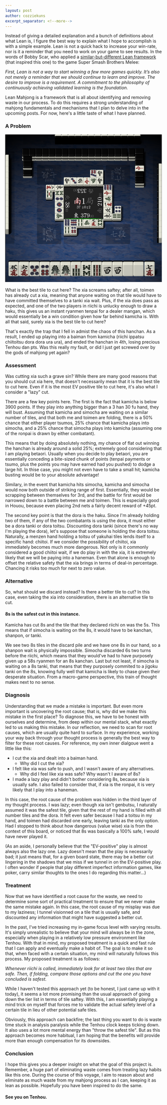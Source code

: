 ```yaml
---
layout: post
author: cozziekuns
excerpt_separator: <!--more-->
---
```


Instead of giving a detailed explanation and a bunch of definitions about what
Lean is, I figure the best way to explain what I hope to accomplish is with a 
simple example. Lean is not a quick hack to increase your win-rate, nor is it 
a reminder that you need to work on your game to see results. In the words of 
Bobby Scar, who applied a 
[similar-but-different Lean framework](https://leanmelee.wordpress.com/) (that 
inspired this one) to the game Super Smash Brothers Melee:

_First, Lean is not a way to start winning a few more games quickly. It’s also not 
merely a reminder that we should continue to learn and improve. The desire to improve 
is a requirement. A commitment to the philosophy of continuously achieving validated 
learning is the foundation._

Lean Mahjong is a framework that is all about identifying and removing 
waste in our process. To do this requires a strong understanding of mahjong 
fundamentals and mechanisms that I plan to delve into in the upcoming posts. For 
now, here's a little taste of what I have planned.

### A Problem

![2-1](/assets/img/2-1.png)

What is the best tile to cut here? The xia screams saftey; after all, toimen
has already cut a xia, meaning that anyone waiting on that tile would have to
have committed themselves to a tanki xia wait. Plus, if the xia does pass as 
expected, and one of the two players in riichi is unlucky enough to draw a haku, 
this gives us an instant ryanmen tenpai for a dealer mangan, which would essentially
be a win condition given how far behind kamicha is. With all that said, surely xia 
is the best tile to cut here?

That's exactly the trap that I fell in admist the chaos of this hanchan. As a result, 
I ended up playing into a baiman from kamicha (riichi ippatsu chiitoitsu dora dora ura 
ura), and ended the hanchan in 4th, losing precious Tenhou dan pts. Was this really my 
fault, or did I just get screwed over by the gods of mahjong yet again?

### Assessment

Was cutting xia such a grave sin? While there are many good reasons that you should 
cut xia here, that doesn't necessarily mean that it is the best tile to cut here. 
Even if it is the most EV positive tile to cut here, it's also what I consider a 
"lazy" cut.

There are a few key points here. The first is the fact that kamicha is below 3900
points. If they play into anything bigger than a 3 han 30 fu hand, they will bust.
Assuming that kamicha and simocha are waiting on a similar number of tiles, and 
that both me and toimen are folding, there is a 50% chance that either player 
tsumos, 25% chance that kamicha plays into simocha, and a 25% chance that simocha 
plays into kamicha (assuming one of the ronpai is drawn by either combatant).

This means that by doing absolutely nothing, my chance of flat out winning the 
hanchan is already around a solid 25%; extremely good considering that I am playing 
betaori. Usually when you decide to play betaori, you are essentially conceding a 
bite-sized chunk of points (tenpai payments or tsumo, plus the points you may have 
earned had you pushed) to dodge a large hit. In thise case, you might not even have 
to take a small hit; kamicha busting would be to your absolute advantage!

Similary, in the event that kamicha hits simocha, kamicha and simocha would now both 
outside of striking range of first. Essentially, they would be scrapping between 
themselves for 3rd, and the battle for first would be narrowed down to a battle 
between me and toimen. This is especially good in Houou, because even placing 2nd nets 
a fairly decent reward of +45pt.

The second key point is that the dora is the haku. Since I'm already holding two of
them, if any of the two combatants is using the dora, it must either be a dora tanki
or dora toitsu. Discounting dora tanki (since there's no way I'm playing the dora), 
let's suppose that someone is holding the dora toitsu. Naturally, a menzen hand holding 
a toitsu of yakuhai tiles lends itself to a specific hand: chiitoi. If we consider the 
possibility of chiitoi, xia immediately becomes much more dangerous. Not only is it 
commonly considered a good chiitoi wait, if we do play in with the xia, it is 
extremely likely that we will be paying into a haneman. Even that alone is enough to 
offset the relative safety that the xia brings in terms of deal-in percentage. Chancing 
it risks too much for next to zero value.

### Alternative

So, what should we discard instead? Is there a better tile to cut? In this case, even
taking the xia into consideration, there is an alternative tile to cut. 

#### 8s is the safest cut in this instance.

Kamicha has cut 8s and the tile that they declared riichi on was the 5s. This means 
that if simocha is waiting on the 8s, it would have to be kanchan, shanpon, or tanki.

We see two 8s tiles in the discard pile and we have one 8s in our hand, so a shanpon wait 
is physically impossible. Simocha discarded 6s two turns before the riichi, which means 
that they would've had to have purposely given up a 58s ryanmen for an 8s kanchan. 
Last but not least, if simocha is waiting on a 8s tanki, that means that they
purposely commited to a jigoku tanki on the 8s, knowing fully well that kamicha is 
likely to chase given their desperate situation. From a macro-game perspective, this
train of thought makes next to no sense.

### Diagnosis

Understanding that we made a mistake is important. But even more important is 
uncovering the root cause; that is, why did we make this mistake in the first place? 
To diagnose this, we have to be honest with ourselves and determine, from deep within 
our mental stack, what exactly led to us making this mistake. In our reflection, we 
need to scan for root causes, which are usually quite hard to surface. In my 
experience, working your way back through your thought process is generally the best 
way to filter for these root causes. For reference, my own inner dialgoue went a 
little like this:

* I cut the xia and dealt into a baiman hand.
    * Why did I cut the xia?
* I felt like xia was safe to push, and I wasn't aware of any alternatives.
    * Why did I feel like xia was safe? Why wasn't I aware of 8s?
* I made a lazy play and didn't bother considering 8s, because xia is usually safe. I 
also failed to consider that, if xia is the ronpai, it is very likely that I play into
a haneman.

In this case, the root cause of the problem was hidden in the third layer of my thought
process. I was lazy; even though xia isn't genbutsu, I naturally assumed it was the 
safest tile, given that the rest of my hand is filled with all number tiles and the 
dora. It felt even safer because I had a toitsu in my hand, and toimen had discarded 
one early, leaving tanki as the only option. Had I stopped to think about how dangerous 
(value wise) xia is from the context of this board, or noticed that 8s was basically a
100% safe, I would have never played it.

(As an aside, I personally believe that the "EV-positive" play is almost always also
the lazy one. Lazy doesn't mean that the play is necessarily bad; it just means that, 
for a given board state, there may be a better cut lingering in the shadows that 
we miss if we tunnel in on the EV-positive play. I often wonder if people that play 
different imperfect information games, like poker, carry similar thoughts to the ones 
I do regarding this matter...)

### Treatment

Now that we have identified a root cause for the waste, we need to determine some 
sort of practical treatment to ensure that we never make the same mistake again. In 
this case, the root cause of my misplay was due to my laziness; I tunnel visionned
on a tile that is usually safe, and discounted any information that might have 
suggested a better cut.

In the past, I've tried increasing my in-game focus level with varying results. It's 
simply unrealistic to believe that your mind will always be in the zone, especially 
when playing in a relatively low pressure environment like Tenhou. With that in mind, 
my proposed treatment is a quick and fast rule that I can apply and eventually make 
a habit of. The goal is to make it so that, when faced with a certain situation, my 
mind will naturally follows this process. My proposed treatment is as follows: 

*Whenever riichi is called, immediately look for at least two tiles that are safe. 
Then, if folding, compare those options and cut the one you have concluded is safest.*

While I haven't tested this approach yet (to be honest, I just came up with it today),
it seems a lot more promising than the usual approach of going down the tier list in
terms of tile saftey. With this, I am essentially playing a mind trick on myself that
forces me to validate the actual safety level of a certain tile in lieu of other 
potential safe tiles. 

Obviously, this approach can backfire; the last thing you want to do is waste time 
stuck in analysis paralysis while the Tenhou clock keeps ticking down. It also uses 
a lot more mental energy than "throw the safest tile". But as this approach becomes 
more habitual, I am hoping that the benefits will provide more than enough compensation 
for its downsides.

### Conclusion

I hope this gives you a deeper insight on what the goal of this project is. Remember, 
a huge part of eliminating waste comes from treating lazy habits like this one. 
During the course of this voyage, I aim to reason about and eliminate as much waste 
from my mahjong process as I can, keeping it as lean as possible. Hopefully you have 
been inspired to do the same.

#### See you on Tenhou.